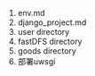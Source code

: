1. env.md
2. django_project.md
3. user directory
4. fastDFS directory
5. goods directory
6. 部署uwsgi

